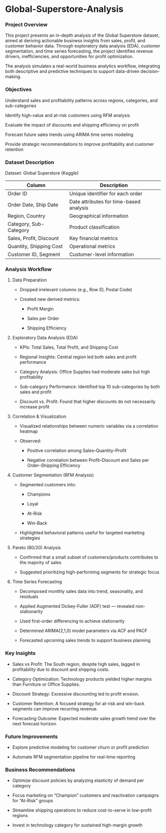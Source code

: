 # Global-Superstore-Analysis
### Project Overview

This project presents an in-depth analysis of the Global Superstore dataset, aimed at deriving actionable business insights from sales, profit, and customer behavior data.
Through exploratory data analysis (EDA), customer segmentation, and time series forecasting, the project identifies revenue drivers, inefficiencies, and opportunities for profit optimization.

The analysis simulates a real-world business analytics workflow, integrating both descriptive and predictive techniques to support data-driven decision-making.


### Objectives

Understand sales and profitability patterns across regions, categories, and sub-categories

Identify high-value and at-risk customers using RFM analysis

Evaluate the impact of discounts and shipping efficiency on profit

Forecast future sales trends using ARIMA time series modeling

Provide strategic recommendations to improve profitability and customer retention


### Dataset Description

Dataset: Global Superstore (Kaggle)

| Column                  | Description                             |
| ----------------------- | --------------------------------------- |
| Order ID                | Unique identifier for each order        |
| Order Date, Ship Date   | Date attributes for time-based analysis |
| Region, Country         | Geographical information                |
| Category, Sub-Category  | Product classification                  |
| Sales, Profit, Discount | Key financial metrics                   |
| Quantity, Shipping Cost | Operational metrics                     |
| Customer ID, Segment    | Customer-level information              |


### Analysis Workflow

1. Data Preparation
    - Dropped irrelevant columns (e.g., Row ID, Postal Code)

    - Created new derived metrics:

        - Profit Margin

        - Sales per Order

        - Shipping Efficiency

2. Exploratory Data Analysis (EDA)

    - KPIs: Total Sales, Total Profit, and Shipping Cost

    - Regional Insights: Central region led both sales and profit performance

    - Category Analysis: Office Supplies had moderate sales but high profitability

    - Sub-category Performance: Identified top 10 sub-categories by both sales and profit

    - Discount vs. Profit: Found that higher discounts do not necessarily increase profit

3. Correlation & Visualization

    - Visualized relationships between numeric variables via a correlation heatmap

    - Observed:

        - Positive correlation among Sales–Quantity–Profit

        - Negative correlation between Profit–Discount and Sales per Order–Shipping Efficiency

4. Customer Segmentation (RFM Analysis)

    - Segmented customers into:

        - Champions

        - Loyal

        - At-Risk

        - Win-Back

    - Highlighted behavioral patterns useful for targeted marketing strategies

5. Pareto (80/20) Analysis

    - Confirmed that a small subset of customers/products contributes to the majority of sales

    - Suggested prioritizing high-performing segments for strategic focus

6. Time Series Forecasting

    - Decomposed monthly sales data into trend, seasonality, and residuals

    - Applied Augmented Dickey-Fuller (ADF) test — revealed non-stationarity

    - Used first-order differencing to achieve stationarity

    - Determined ARIMA(2,1,0) model parameters via ACF and PACF

    - Forecasted upcoming sales trends to support business planning

### Key Insights

- Sales vs Profit: The South region, despite high sales, lagged in profitability due to discount and shipping costs.

- Category Optimization: Technology products yielded higher margins than Furniture or Office Supplies.

- Discount Strategy: Excessive discounting led to profit erosion.

- Customer Retention: A focused strategy for at-risk and win-back segments can improve recurring revenue.

- Forecasting Outcome: Expected moderate sales growth trend over the next forecast horizon.



### Future Improvements

- Explore predictive modeling for customer churn or profit prediction

- Automate RFM segmentation pipeline for real-time reporting



### Business Recommendations

- Optimize discount policies by analyzing elasticity of demand per category

- Focus marketing on “Champion” customers and reactivation campaigns for “At-Risk” groups

- Streamline shipping operations to reduce cost-to-serve in low-profit regions

- Invest in technology category for sustained high-margin growth






